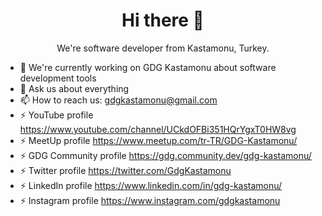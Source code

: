 <h1 align='center'>
  Hi there 👋
</h1> 
<p align='center'>
  We're software developer from Kastamonu, Turkey.
 
- 🔭 We're currently working on GDG Kastamonu about software development tools
- 💬 Ask us about everything
- 📫 How to reach us: <a href="mailto:gdgkastamonu@gmail.com">gdgkastamonu@gmail.com</a>
- ⚡ YouTube profile <a href="https://www.youtube.com/channel/UCkdOFBi351HQrYgxT0HW8vg" target="_blank">https://www.youtube.com/channel/UCkdOFBi351HQrYgxT0HW8vg</a>  
- ⚡ MeetUp profile <a href="https://www.meetup.com/tr-TR/GDG-Kastamonu/" target="_blank">https://www.meetup.com/tr-TR/GDG-Kastamonu/</a>  
- ⚡ GDG Community profile <a href="https://gdg.community.dev/gdg-kastamonu/" target="_blank">https://gdg.community.dev/gdg-kastamonu/</a>  
- ⚡ Twitter profile <a href="https://twitter.com/GdgKastamonu" target="_blank">https://twitter.com/GdgKastamonu</a>  
- ⚡ LinkedIn profile <a href="https://www.linkedin.com/in/gdg-kastamonu/" target="_blank">https://www.linkedin.com/in/gdg-kastamonu/</a>  
- ⚡ Instagram profile <a href="https://www.instagram.com/gdgkastamonu/" target="_blank">https://www.instagram.com/gdgkastamonu</a>   
</p> 
